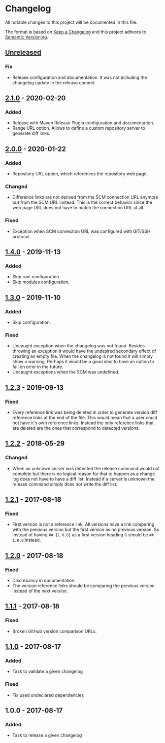 # Changelog

All notable changes to this project will be documented in this file.

The format is based on [Keep a Changelog](http://keepachangelog.com/en/1.0.0/)
and this project adheres to [Semantic Versioning](http://semver.org/spec/v2.0.0.html).

## [Unreleased]

### Fix

- Release configuration and documentation. It was not including the changelog update in the release commit.

## [2.1.0] - 2020-02-20

### Added

- Release with Maven Release Plugin configuration and documentation. 
- Range URL option. Allows to define a custom repository server to generate diff links.

## [2.0.0] - 2020-01-22

### Added

- Repository URL option, which references the repository web page.

### Changed

- Difference links are not derived from the SCM connection URL anymore but from the SCM URL instead. This is the correct
  behavior since the web page URL does not have to match the connection URL at all.

### Fixed

- Exception when SCM connection URL was configured with GIT/SSH protocol.

## [1.4.0] - 2019-11-13

### Added

- Skip root configuration.
- Skip modules configuration.

## [1.3.0] - 2019-11-10

### Added

- Skip configuration.

### Fixed

- Uncaught exception when the changelog was not found. Besides throwing an exception it would have the undesired
  secondary effect of creating an empty file. When the changelog is not found it will simply show a warning. Perhaps it
  would be a good idea to have an option to fail on error in the future.
- Uncaught exceptions when the SCM was undefined.

## [1.2.3] - 2019-09-13

### Fixed

- Every reference link was being deleted in order to generate version diff reference links at the end of the file.
  This would mean that a user could not have it's own reference links. Instead the only reference links that are
  deleted are the ones that correspond to detected versions. 

## [1.2.2] - 2018-05-29

### Changed

- When an unknown server was detected the release command would not
  complete but there is no logical reason for that to happen as a change
  log does not have to have a diff list. Instead if a server is unknown the
  release command simply does not write the diff list.

## [1.2.1] - 2017-08-18

### Fixed

- First version is not a reference link. All versions have a link comparing
  with the previous version but the first version as no previous version. So
  instead of having `## [1.0.0]` as a first version heading it should be `##
  1.0.0` instead.

## [1.2.0] - 2017-08-18

### Fixed

- Discrepancy in documentation.
- The version reference links should be comparing the previous version instead
  of the next version.

## [1.1.1] - 2017-08-18

### Fixed

- Broken GitHub version comparison URLs.

## [1.1.0] - 2017-08-17

### Added

- Task to validate a given changelog

### Fixed

- Fix used undeclared dependencies

## 1.0.0 - 2017-08-17

### Added

- Task to release a given changelog

[Unreleased]: https://github.com/enear/keepachangelog-maven-plugin/compare/v2.1.0...HEAD
[2.1.0]: https://github.com/enear/keepachangelog-maven-plugin/compare/v2.0.0...v2.1.0
[2.0.0]: https://github.com/enear/keepachangelog-maven-plugin/compare/v1.4.0...v2.0.0
[1.4.0]: https://github.com/enear/keepachangelog-maven-plugin/compare/v1.3.0...v1.4.0
[1.3.0]: https://github.com/enear/keepachangelog-maven-plugin/compare/v1.2.3...v1.3.0
[1.2.3]: https://github.com/enear/keepachangelog-maven-plugin/compare/v1.2.2...v1.2.3
[1.2.2]: https://github.com/enear/keepachangelog-maven-plugin/compare/v1.2.1...v1.2.2
[1.2.1]: https://github.com/enear/keepachangelog-maven-plugin/compare/v1.2.0...v1.2.1
[1.2.0]: https://github.com/enear/keepachangelog-maven-plugin/compare/v1.1.1...v1.2.0
[1.1.1]: https://github.com/enear/keepachangelog-maven-plugin/compare/v1.1.0...v1.1.1
[1.1.0]: https://github.com/enear/keepachangelog-maven-plugin/compare/v1.0.0...v1.1.0
